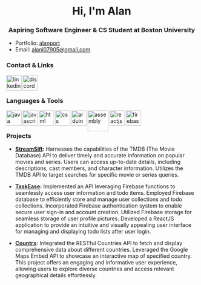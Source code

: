 <h1 align="center">Hi, I'm Alan</h1>
<h3 align="center">Aspiring Software Engineer & CS Student at Boston University</h3>

- Portfolio: [alanport](https://alanport.netlify.app/)
- Email: <a href="mailto:alanl07905@gmail.com" target="_blank">
    alanl07905@gmail.com</a>  

<h3 align="left">Contact & Links</h3>
<a href="https://www.linkedin.com/in/alanl193/" target="_blank">
  <img align="left" src="https://cdn.worldvectorlogo.com/logos/linkedin-icon-2.svg" alt="linkedin" width="40" height="40">
</a>
<a href="https://discordapp.com/users/421318660313972747" target="_blank">
    <img align="left" src="https://cdn.worldvectorlogo.com/logos/discord-6.svg" alt="discord" width="40" height="40">
</a>

<br>
<br>

<h3 align="left">Languages & Tools</h3>
   <a href="https://www.java.com/en/" target="_blank">
     <img align="left" src="https://cdn.worldvectorlogo.com/logos/java-14.svg" alt="java" width="40" height="40">
  </a>
  <a href="https://www.javascript.com/" target="_blank">
    <img align="left" src="https://cdn.worldvectorlogo.com/logos/logo-javascript.svg" alt="javascript" width="40" height="40">
  </a> 
  <a href="https://html.com/" target="_blank">
    <img align="left" src="https://cdn.worldvectorlogo.com/logos/html-1.svg" alt="html" width="40" height="40">
  </a>
  <a href="https://www.w3schools.com/css/" target="_blank">
    <img align="left" src="https://cdn.worldvectorlogo.com/logos/css-3.svg" alt="css" width="40"  height="40">
  </a>
  <a href="https://www.arduino.cc/" target="_blank">
    <img align="left" src="https://cdn.worldvectorlogo.com/logos/arduino-1.svg" alt="arduino" width="40" height="40">
  </a>
  <a href="https://www.intel.com/content/dam/develop/external/us/en/documents/introduction-to-x64-assembly-181178.pdf" target="_blank">
    <img align="left" src="https://user-images.githubusercontent.com/5421823/62779159-4cf76880-baaa-11e9-8318-e20a1aaa913a.png" alt="assembly" width="55" height="55">
  </a>
  <a href="https://react.dev/" target="_blank">
    <img align="left" src="https://cdn.worldvectorlogo.com/logos/react-2.svg" alt="reactjs" width="40" height="40r">
  </a>
  </a>
  <a href="https://firebase.google.com/" target="_blank">
    <img align="left" src="https://cdn.worldvectorlogo.com/logos/firebase-1.svg" alt="firebase" width="40" height="40r">
  </a>
  
<br>
<br>

<h3 align="left">Projects</h3>

- **[StreamSift](https://streamsift.netlify.app/):** Harnesses the capabilities of the TMDB (The Movie Database) API to deliver timely and accurate information on popular movies and series. Users can access up-to-date details, including descriptions, cast members, and character information. Utilizes the TMDB API to target searches for specific movie or series queries.

- **[TaskEase](https://taskease.netlify.app/):** Implemented an API leveraging Firebase functions to seamlessly access user information and todo items. Employed Firebase database to efficiently store and manage user collections and todo collections. Incorporated Firebase authentication system to enable secure user sign-in and account creation. Utilized Firebase storage for seamless storage of user profile pictures. Developed a ReactJS application to provide an intuitive and visually appealing user interface for managing and displaying todo lists after user login.

- **[Countrx](https://countrx.netlify.app/):** Integrated the RESTful Countries API to fetch and display comprehensive data about different countries. Leveraged the Google Maps Embed API to showcase an interactive map of specified country. This project offers an engaging and informative user experience, allowing users to explore diverse countries and access relevant geographical details effortlessly.
